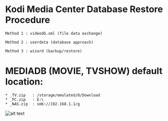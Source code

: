 # Kodi Media Center Database Restore Procedure

	Method 1 : videodb.xml (file data exchange)

	Method 2 : userdata (database approach)
	
	Method 3 : wizard (backup/restore)

# MEDIADB (MOVIE, TVSHOW) default location:

	* _TV.zip	: /storage/emulated/0/Download
	* _PC.zip 	: E:\
	* _NAS.zip 	: smb://192.168.1.1/g



![alt text](https://kodi.tv/images/kodi-logo-with-text.svg)
